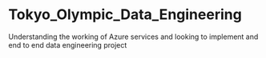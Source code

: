 # Tokyo_Olympic_Data_Engineering
Understanding the working of Azure services and looking to implement and end to end data engineering project 
